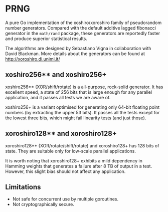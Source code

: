 # PRNG

A pure Go implementation of the xoshiro/xoroshiro family of pseudorandom
number generators. Compared with the default additive lagged fibonacci
generator in the `math/rand` package, these generators are reportedly
faster and produce superior statistical results.

The algorithms are designed by Sebastiano Vigna in collaboration with
David Blackman. More details about the generators can be found at
http://xoroshiro.di.unimi.it/

## xoshiro256** and xoshiro256+

xoshiro256** (XOR/shift/rotate) is a all-purpose, rock-solid generator.
It has excellent speed, a state of 256 bits that is large enough for any
parallel application, and it passes all tests we are aware of.

xoshiro256+ is a variant optimised for generating only 64-bit floating
point numbers (by extracting the upper 53 bits). It passes all the tests
except for the lowest three bits, which might fail linearity tests (and
just those).

## xoroshiro128** and xoroshiro128+

xoroshiro128** (XOR/rotate/shift/rotate) and xoroshiro128+ has 128 bits
of state. They are suitable only for low-scale parallel applications.

It is worth noting that xoroshiro128+ exhibits a mild dependency in
Hamming weights that generates a failure after 8 TB of output in a test.
However, this slight bias should not affect any application.

## Limitations

 * Not safe for concurrent use by multiple goroutines.
 * Not cryptographically secure.
